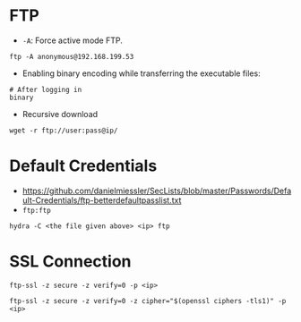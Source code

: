 # FTP

- `-A`: Force active mode FTP.
```
ftp -A anonymous@192.168.199.53
```

- Enabling binary encoding while transferring the executable files:
```
# After logging in
binary
```

- Recursive download
```
wget -r ftp://user:pass@ip/
```

# Default Credentials
- https://github.com/danielmiessler/SecLists/blob/master/Passwords/Default-Credentials/ftp-betterdefaultpasslist.txt
- `ftp:ftp`
```
hydra -C <the file given above> <ip> ftp
```

# SSL Connection
```
ftp-ssl -z secure -z verify=0 -p <ip>
```
```
ftp-ssl -z secure -z verify=0 -z cipher="$(openssl ciphers -tls1)" -p <ip>
```

